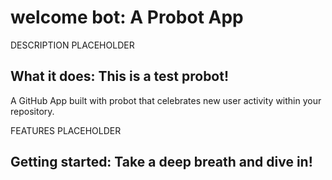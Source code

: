 # welcome bot: A Probot App

DESCRIPTION PLACEHOLDER

## What it does: This is a test probot!
A GitHub App built with probot that celebrates new user activity within your repository.

FEATURES PLACEHOLDER

## Getting started: Take a deep breath and dive in!


